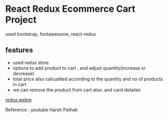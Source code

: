 # React Redux Ecommerce Cart Project

used bootstrap, fontawesome, react-redux

## features

- used redux store
- options to add product to cart , and adjust quantity(increase or decrease)
- total price also calcualted according to the quantity and no of products in cart
- we can remove the product from cart also. and card detailes

[redux.webm](https://user-images.githubusercontent.com/75427361/236815382-e44c60cd-bb1c-40db-8d39-42be64d0681e.webm)


Reference : youtube Harsh Pathak
